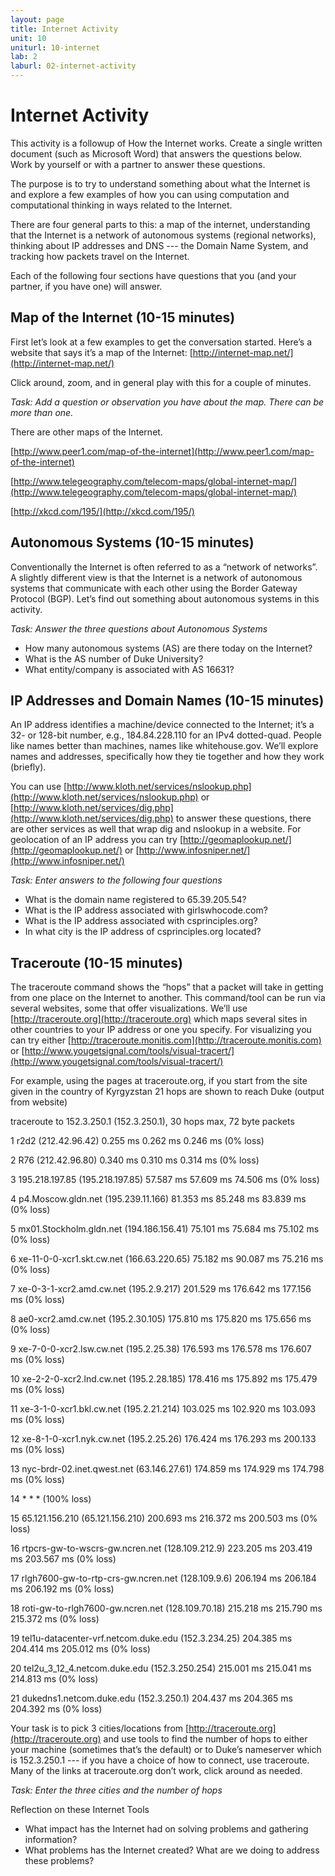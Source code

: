 ```yaml
---
layout: page
title: Internet Activity
unit: 10
uniturl: 10-internet
lab: 2
laburl: 02-internet-activity
---
```



Internet Activity
===========================
This activity is a followup of How the Internet works. Create a single written document (such as Microsoft Word) that answers the questions below. Work by yourself or with a partner to answer these questions. 

The purpose is to try to understand something about what the Internet is and explore a few examples of how you can using computation and computational thinking in ways related to the Internet.

There are four general parts to this: a map of the internet, understanding that the Internet is a network of autonomous systems (regional networks), thinking about IP addresses and DNS --- the Domain Name System, and tracking how packets travel on the Internet.

Each of the following four sections have questions that you (and your partner, if you have one) will answer.

Map of the Internet (10-15 minutes)
-----------------------------------
First let’s look at a few examples to get the conversation started. Here’s a website that says it’s a map of the Internet: [http://internet-map.net/](http://internet-map.net/)

Click around, zoom, and in general play with this for a couple of minutes.

*Task: Add a question or observation you have about the map. There can be more than one.*

There are other maps of the Internet.

[http://www.peer1.com/map-of-the-internet](http://www.peer1.com/map-of-the-internet)

[http://www.telegeography.com/telecom-maps/global-internet-map/](http://www.telegeography.com/telecom-maps/global-internet-map/)

[http://xkcd.com/195/](http://xkcd.com/195/)

 

Autonomous Systems (10-15 minutes)
----------------------------------
Conventionally the Internet is often referred to as a “network of networks”. A slightly different view is that the Internet is a network of autonomous systems that communicate with each other using the Border Gateway Protocol (BGP). Let’s find out something about autonomous systems in this activity.

*Task: Answer the three questions about Autonomous Systems*

 * How many autonomous systems (AS) are there today on the Internet?
 * What is the AS number of Duke University?
 * What entity/company is associated with AS 16631?

 

IP Addresses and Domain Names (10-15 minutes)
---------------------------------------------
An IP address identifies a machine/device connected to the Internet; it’s a 32- or 128-bit number, e.g., 184.84.228.110 for an IPv4 dotted-quad. People like names better than machines, names like whitehouse.gov. We’ll explore names and addresses, specifically how they tie together and how they work (briefly).

You can use [http://www.kloth.net/services/nslookup.php](http://www.kloth.net/services/nslookup.php) or [http://www.kloth.net/services/dig.php](http://www.kloth.net/services/dig.php) to answer these questions, there are other services as well that wrap dig and nslookup in a website. For geolocation of an IP address you can try [http://geomaplookup.net/](http://geomaplookup.net/) or [http://www.infosniper.net/](http://www.infosniper.net/)

*Task: Enter answers to the following four questions*

 * What is the domain name registered to 65.39.205.54?
 * What is the IP address associated with girlswhocode.com?
 * What is the IP address associated with csprinciples.org?
 * In what city is the IP address of csprinciples.org located?

 

Traceroute (10-15 minutes)
--------------------------
The traceroute command shows the “hops” that a packet will take in getting from one place on the Internet to another.  This command/tool can be run via several websites, some that offer visualizations. We’ll use [http://traceroute.org](http://traceroute.org) which maps several sites in other countries to your IP address or one you specify. For visualizing you can try either [http://traceroute.monitis.com](http://traceroute.monitis.com) or [http://www.yougetsignal.com/tools/visual-tracert/](http://www.yougetsignal.com/tools/visual-tracert/)

For example, using the pages at traceroute.org, if you start from the site given in the country of Kyrgyzstan 21 hops are shown to reach Duke (output from website)

traceroute to 152.3.250.1 (152.3.250.1), 30 hops max, 72 byte packets

1 r2d2 (212.42.96.42) 0.255 ms 0.262 ms 0.246 ms (0% loss)

2 R76 (212.42.96.80) 0.340 ms 0.310 ms 0.314 ms (0% loss)

3 195.218.197.85 (195.218.197.85) 57.587 ms 57.609 ms 74.506 ms (0% loss)

4 p4.Moscow.gldn.net (195.239.11.166) 81.353 ms 85.248 ms 83.839 ms (0% loss)

5 mx01.Stockholm.gldn.net (194.186.156.41) 75.101 ms 75.684 ms 75.102 ms (0% loss)

6 xe-11-0-0-xcr1.skt.cw.net (166.63.220.65) 75.182 ms 90.087 ms 75.216 ms (0% loss)

7 xe-0-3-1-xcr2.amd.cw.net (195.2.9.217) 201.529 ms 176.642 ms 177.156 ms (0% loss)

8 ae0-xcr2.amd.cw.net (195.2.30.105) 175.810 ms 175.820 ms 175.656 ms (0% loss)

9 xe-7-0-0-xcr2.lsw.cw.net (195.2.25.38) 176.593 ms 176.578 ms 176.607 ms (0% loss)

10 xe-2-2-0-xcr2.lnd.cw.net (195.2.28.185) 178.416 ms 175.892 ms 175.479 ms (0% loss)

11 xe-3-1-0-xcr1.bkl.cw.net (195.2.21.214) 103.025 ms 102.920 ms 103.093 ms (0% loss)

12 xe-8-1-0-xcr1.nyk.cw.net (195.2.25.26) 176.424 ms 176.293 ms 200.133 ms (0% loss)

13 nyc-brdr-02.inet.qwest.net (63.146.27.61) 174.859 ms 174.929 ms 174.798 ms (0% loss)

14 * * * (100% loss)

15 65.121.156.210 (65.121.156.210) 200.693 ms 216.372 ms 200.503 ms (0% loss)

16 rtpcrs-gw-to-wscrs-gw.ncren.net (128.109.212.9) 223.205 ms 203.419 ms 203.567 ms (0% loss)

17 rlgh7600-gw-to-rtp-crs-gw.ncren.net (128.109.9.6) 206.194 ms 206.184 ms 206.192 ms (0% loss)

18 roti-gw-to-rlgh7600-gw.ncren.net (128.109.70.18) 215.218 ms 215.790 ms 215.372 ms (0% loss)

19 tel1u-datacenter-vrf.netcom.duke.edu (152.3.234.25) 204.385 ms 204.414 ms 205.012 ms (0% loss)

20 tel2u_3_12_4.netcom.duke.edu (152.3.250.254) 215.001 ms 215.041 ms 214.813 ms (0% loss)

21 dukedns1.netcom.duke.edu (152.3.250.1) 204.437 ms 204.365 ms 204.392 ms (0% loss)



Your task is to pick 3 cities/locations from [http://traceroute.org](http://traceroute.org) and use tools to find the number of hops to either your machine (sometimes that’s the default) or to Duke’s nameserver which is 152.3.250.1 --- if you have a choice of how to connect, use traceroute. Many of the links at traceroute.org don’t work, click around as needed.

*Task: Enter the three cities and the number of hops*

 

Reflection on these Internet Tools

 * What impact has the Internet had on solving problems and gathering information?
 * What problems has the Internet created? What are we doing to address these problems?



